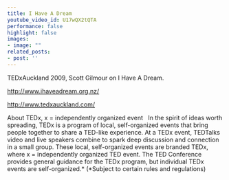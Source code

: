 ```yaml
---
title: I Have A Dream
youtube_video_id: U17wQX2tQTA
performance: false
highlight: false
images: 
- image: ""
related_posts:
- post: ''
---
```


TEDxAuckland 2009, Scott Gilmour on I Have A Dream.

http://www.ihaveadream.org.nz/

http://www.tedxauckland.com/

About TEDx, x = independently organized event   In the spirit of ideas worth spreading, TEDx is a program of local, self-organized events that bring people together to share a TED-like experience. At a TEDx event, TEDTalks video and live speakers combine to spark deep discussion and connection in a small group. These local, self-organized events are branded TEDx, where x = independently organized TED event. The TED Conference provides general guidance for the TEDx program, but individual TEDx events are self-organized.* (*Subject to certain rules and regulations)
